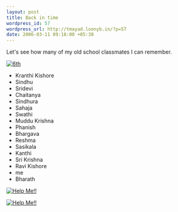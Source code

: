```yaml
--- 
layout: post
title: Back in time
wordpress_id: 57
wordpress_url: http://tmayad.loonyb.in/?p=57
date: 2006-03-11 09:18:00 +05:30
---
```

<p>Let's see how many of my old school classmates I can remember.</p>
<a href="http://static.flickr.com/52/110776118_5e8fea3c7e_b.jpg" title="6th"><img src="http://static.flickr.com/52/110776118_5e8fea3c7e.jpg" alt="6th" /></a>
<ul>
<li>Kranthi Kishore
<li>Sindhu
<li>Sridevi
<li>Chaitanya
<li>Sindhura
<li>Sahaja
<li>Swathi

<li>Muddu Krishna
<li>Phanish
<li>Bhargava
<li>Reshma
<li>Sasikala
<li>Kanthi

<li>Sri Krishna
<li>Ravi Kishore
<li>me
<li>Bharath
</ul>

<a href="http://static.flickr.com/40/110777551_350bac990f_b.jpg" title="Don't remember"><img src="http://static.flickr.com/40/110777551_350bac990f.jpg" alt="Help Me!!" /></a>

<a href="http://static.flickr.com/34/110778294_ca2cc2ca77_b.jpg" title="Don't remember"><img src="http://static.flickr.com/34/110778294_ca2cc2ca77.jpg" alt="Help Me!!" /></a>

